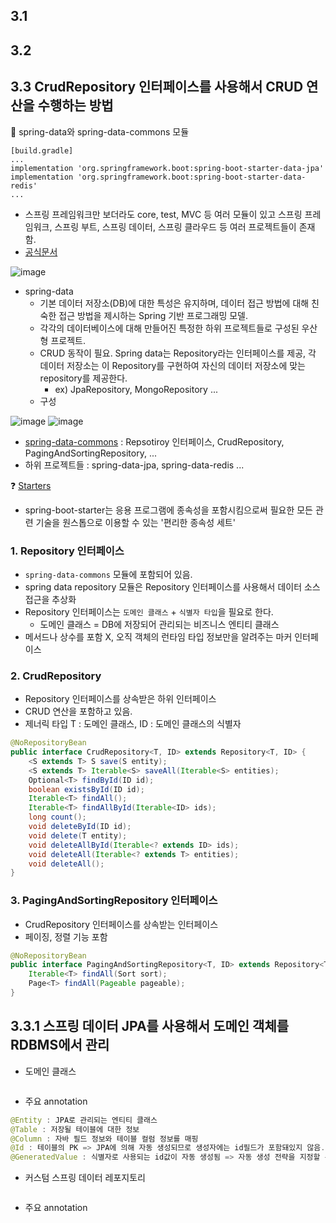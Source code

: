 ## 3.1

## 3.2

## 3.3 CrudRepository 인터페이스를 사용해서 CRUD 연산을 수행하는 방법
📌 spring-data와 spring-data-commons 모듈
```
[build.gradle]
...
implementation 'org.springframework.boot:spring-boot-starter-data-jpa'
implementation 'org.springframework.boot:spring-boot-starter-data-redis'
...
```
- 스프링 프레임워크만 보더라도 core, test, MVC 등 여러 모듈이 있고
  스프링 프레임워크, 스프링 부트, 스프링 데이터, 스프링 클라우드 등 여러 프로젝트들이 존재함.
- [공식문서](https://spring.io/projects/spring-data)
  
![image](https://github.com/acrnm148/book-study/assets/67724306/71211ea7-f2da-4af5-af3a-51b6b844d21b)

- spring-data
  - 기본 데이터 저장소(DB)에 대한 특성은 유지하며, 데이터 접근 방법에 대해 친숙한 접근 방법을 제시하는 Spring 기반 프로그래밍 모델.
  - 각각의 데이터베이스에 대해 만들어진 특정한 하위 프로젝트들로 구성된 우산형 프로젝트.
  - CRUD 동작이 필요. Spring data는 Repository라는 인터페이스를 제공, 각 데이터 저장소는 이 Repository를 구현하여 자신의 데이터 저장소에 맞는 repository를 제공한다.
    - ex) JpaRepository, MongoRepository ...
  - 구성
  
![image](https://github.com/acrnm148/book-study/assets/67724306/7a75017a-91ee-45b9-8b85-c40bacf5fb53)
![image](https://github.com/acrnm148/book-study/assets/67724306/38948101-730d-4e9b-a1c8-d8f586f8d8a0)
- [spring-data-commons](https://github.com/spring-projects/spring-data-commons/tree/main/src/main/java/org/springframework/data/repository) : Repsotiroy 인터페이스, CrudRepository, PagingAndSortingRepository, ...
- 하위 프로젝트들 : spring-data-jpa, spring-data-redis ...

❓ [Starters](https://github.com/spring-projects/spring-boot/tree/main/spring-boot-project/spring-boot-starters)
  - spring-boot-starter는 응용 프로그램에 종속성을 포함시킴으로써 필요한 모든 관련 기술을 원스톱으로 이용할 수 있는 '편리한 종속성 세트'


### 1. Repository 인터페이스
- `spring-data-commons` 모듈에 포함되어 있음.
- spring data repository 모듈은 Repository 인터페이스를 사용해서 데이터 소스 접근을 추상화
- Repository 인터페이스는 `도메인 클래스` + `식별자 타입`을 필요로 한다.
  - 도메인 클래스 = DB에 저장되어 관리되는 비즈니스 엔티티 클래스
- 메서드나 상수를 포함 X, 오직 객체의 런타임 타입 정보만을 알려주는 마커 인터페이스

### 2. CrudRepository
- Repository 인터페이스를 상속받은 하위 인터페이스
- CRUD 연산을 포함하고 있음.
- 제너릭 타입 T : 도메인 클래스, ID : 도메인 클래스의 식별자
```java
@NoRepositoryBean
public interface CrudRepository<T, ID> extends Repository<T, ID> {
	<S extends T> S save(S entity);
	<S extends T> Iterable<S> saveAll(Iterable<S> entities);
	Optional<T> findById(ID id);
	boolean existsById(ID id);
	Iterable<T> findAll();
	Iterable<T> findAllById(Iterable<ID> ids);
	long count();
	void deleteById(ID id);
	void delete(T entity);
	void deleteAllById(Iterable<? extends ID> ids);
	void deleteAll(Iterable<? extends T> entities);
	void deleteAll();
}
```

### 3. PagingAndSortingRepository 인터페이스
- CrudRepository 인터페이스를 상속받는 인터페이스
- 페이징, 정렬 기능 포함
```java
@NoRepositoryBean
public interface PagingAndSortingRepository<T, ID> extends Repository<T, ID> {
	Iterable<T> findAll(Sort sort);
	Page<T> findAll(Pageable pageable);
}
```


## 3.3.1 스프링 데이터 JPA를 사용해서 도메인 객체를 RDBMS에서 관리
- 도메인 클래스
```java
```
- 주요 annotation
```java
@Entity : JPA로 관리되는 엔티티 클래스
@Table : 저장될 테이블에 대한 정보
@Column : 자바 필드 정보와 테이블 컬럼 정보를 매핑
@Id : 테이블의 PK => JPA에 의해 자동 생성되므로 생성자에는 id필드가 포함돼있지 않음.
@GeneratedValue : 식별자로 사용되는 id값이 자동 생성됨 => 자동 생성 전략을 지정할 수 있음.
```
- 커스텀 스프링 데이터 레포지토리
```java
```
- 주요 annotation
```java
```
